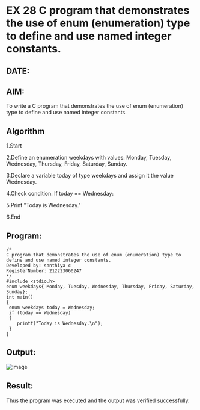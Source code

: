 # EX 28 C program that demonstrates the use of enum (enumeration) type to define and use named integer constants.
## DATE:
## AIM:
To write a C program that demonstrates the use of enum (enumeration) type to define and use named integer constants.

## Algorithm
1.Start

2.Define an enumeration weekdays with values: Monday, Tuesday, Wednesday, Thursday, Friday, Saturday, Sunday.

3.Declare a variable today of type weekdays and assign it the value Wednesday.

4.Check condition: If today == Wednesday:

5.Print "Today is Wednesday."

6.End 

## Program:
```
/*
C program that demonstrates the use of enum (enumeration) type to define and use named integer constants.
Developed by: santhiya c
RegisterNumber: 212223060247
*/
#include <stdio.h>
enum weekdays{ Monday, Tuesday, Wednesday, Thursday, Friday, Saturday, Sunday};
int main()
{
 enum weekdays today = Wednesday;
 if (today == Wednesday)
 {
    printf("Today is Wednesday.\n");
 }
}

```

## Output:
![image](https://github.com/user-attachments/assets/4414e93a-790d-4b55-9af7-3075c037c3e9)



## Result:
Thus the program was executed and the output was verified successfully.
